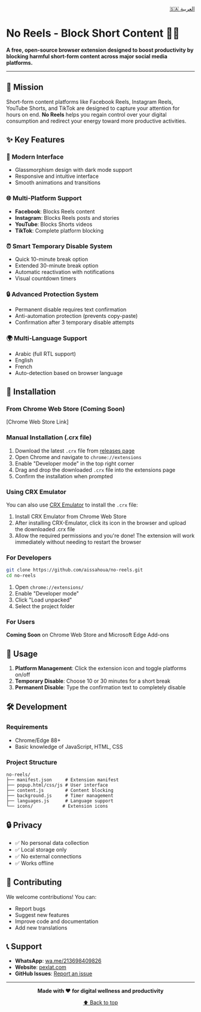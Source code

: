 <p align="right">
  <a href="README.ar.md">🇸🇦 العربية</a>
</p>

# No Reels - Block Short Content 🚫📱

**A free, open-source browser extension designed to boost productivity by blocking harmful short-form content across major social media platforms.**

---

## 🎯 Mission

Short-form content platforms like Facebook Reels, Instagram Reels, YouTube Shorts, and TikTok are designed to capture your attention for hours on end. **No Reels** helps you regain control over your digital consumption and redirect your energy toward more productive activities.

## ✨ Key Features

### 🎨 **Modern Interface**
- Glassmorphism design with dark mode support
- Responsive and intuitive interface
- Smooth animations and transitions

### 🌐 **Multi-Platform Support**
- **Facebook**: Blocks Reels content
- **Instagram**: Blocks Reels posts and stories
- **YouTube**: Blocks Shorts videos
- **TikTok**: Complete platform blocking

### ⏰ **Smart Temporary Disable System**
- Quick 10-minute break option
- Extended 30-minute break option
- Automatic reactivation with notifications
- Visual countdown timers

### 🔒 **Advanced Protection System**
- Permanent disable requires text confirmation
- Anti-automation protection (prevents copy-paste)
- Confirmation after 3 temporary disable attempts

### 🌍 **Multi-Language Support**
- Arabic (full RTL support)
- English
- French
- Auto-detection based on browser language

## 🚀 Installation

### From Chrome Web Store (Coming Soon)
[Chrome Web Store Link]

### Manual Installation (.crx file)
1. Download the latest `.crx` file from [releases page](https://github.com/aissahoua/no-reels/releases/download/v1.0.0/no.reels.crx)
2. Open Chrome and navigate to `chrome://extensions`
3. Enable "Developer mode" in the top right corner
4. Drag and drop the downloaded `.crx` file into the extensions page
5. Confirm the installation when prompted

### Using CRX Emulator
You can also use [CRX Emulator](https://chromewebstore.google.com/detail/crx-emulator/) to install the `.crx` file:
1. Install CRX Emulator from Chrome Web Store
2. After installing CRX-Emulator, click its icon in the browser and upload the downloaded .crx file
3. Allow the required permissions and you're done! The extension will work immediately without needing to restart the browser

### For Developers
```bash
git clone https://github.com/aissahoua/no-reels.git
cd no-reels
```

1. Open `chrome://extensions/`
2. Enable "Developer mode"
3. Click "Load unpacked"
4. Select the project folder

### For Users
**Coming Soon** on Chrome Web Store and Microsoft Edge Add-ons

## 📖 Usage

1. **Platform Management**: Click the extension icon and toggle platforms on/off
2. **Temporary Disable**: Choose 10 or 30 minutes for a short break
3. **Permanent Disable**: Type the confirmation text to completely disable

## 🛠️ Development

### Requirements
- Chrome/Edge 88+
- Basic knowledge of JavaScript, HTML, CSS

### Project Structure
```
no-reels/
├── manifest.json     # Extension manifest
├── popup.html/css/js # User interface
├── content.js        # Content blocking
├── background.js     # Timer management
├── languages.js      # Language support
└── icons/           # Extension icons
```

## 🔒 Privacy

- ✅ No personal data collection
- ✅ Local storage only
- ✅ No external connections
- ✅ Works offline

## 🤝 Contributing

We welcome contributions! You can:
- Report bugs
- Suggest new features
- Improve code and documentation
- Add new translations

## 📞 Support

- **WhatsApp**: [wa.me/213698409826](https://wa.me/213698409826)
- **Website**: [pexlat.com](https://pexlat.com)
- **GitHub Issues**: [Report an issue](https://github.com/aissahoua/no-reels/issues)

---

<div align="center">

**Made with ❤️ for digital wellness and productivity**

[⬆️ Back to top](#no-reels---block-short-content-)

</div>
